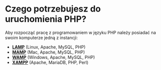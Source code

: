# Czego potrzebujesz do uruchomienia PHP?

Aby rozpocząć pracę z programowaniem w języku PHP należy posiadać na swoim komputerze jedną z instancji:
- [**LAMP**](https://ubuntu.com/server/docs/lamp-applications) (Linux, Apache, MySQL, PHP)
- [**MAMP**](https://www.mamp.info/en/windows/) (Mac, Apache, MySQL, PHP)
- [**WAMP**](https://www.wampserver.com/en/) (Windows, Apache, MySQL, PHP)
- [**XAMPP**](https://www.apachefriends.org/pl/index.html) (Apache, MariaDB, PHP, Perl)


